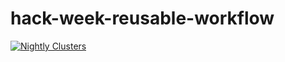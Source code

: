 # hack-week-reusable-workflow

[![Nightly Clusters](https://github.com/arybolovlev/hack-week-reusable-workflow/actions/workflows/nightly-setup-clusters.yaml/badge.svg?event=schedule)](https://github.com/arybolovlev/hack-week-reusable-workflow/actions/workflows/nightly-setup-clusters.yaml)
